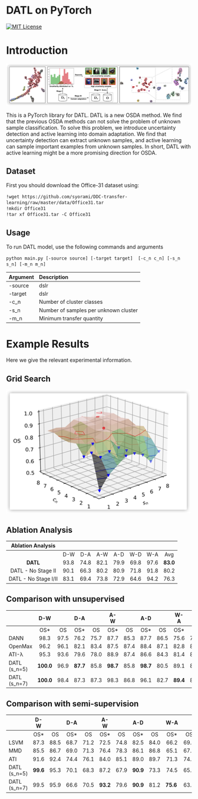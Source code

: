 # DATL on PyTorch

[![MIT License](https://img.shields.io/badge/license-MIT-green.svg)](https://opensource.org/licenses/MIT) 


# Introduction

![](img/AlgorithmFlow.png)


This is a PyTorch library for DATL. DATL is a new OSDA method. We find that the previous OSDA methods can not solve the problem of unknown sample classification. To solve this problem, we introduce uncertainty detection and active learning into domain adaptation. We find that uncertainty detection can extract unknown samples, and active learning can sample important examples from unknown samples. In short, DATL with active learning might be a more promising direction for OSDA.


## Dataset

First you should download the Office-31 dataset using:
```
!wget https://github.com/syorami/DDC-transfer-learning/raw/master/data/Office31.tar
!mkdir Office31
!tar xf Office31.tar -C Office31
```

## Usage

To run DATL model, use the following commands and arguments
```
python main.py [-source source] [-target target]  [-c_n c_n] [-s_n s_n] [-m_n m_n]
```

| Argument | Description
| :--- | :----------
-source| dslr | webcam | amazon
-target | dslr | webcam | amazon
-c_n | Number of cluster classes
-s_n | Number of samples per unknown cluster
-m_n | Minimum transfer quantity

# Example Results
Here we give the relevant experimental information.

## Grid Search 

<img src="img/GridSearch.png" alt=" " width="500" align="bottom" />


## Ablation Analysis

|   Ablation Analysis  |      |      |      |      |      |      |               |
|:--------------------:|------|:----:|:----:|:----:|:----:|:----:|:-------------:|
|                      |  D-W |  D-A |  A-W |  A-D |  W-D |  W-A |      Avg      |
| **DATL**        | 93.8 | 74.8 | 82.1 | 79.9 | 69.8 | 97.6 | **83.0** |
| DATL - No Stage II   | 90.1 | 66.3 | 80.2 | 80.9 | 71.8 | 91.8 |      80.2     |
| DATL - No Stage I/II | 83.1 | 69.4 | 73.8 | 72.9 | 64.6 | 94.2 |      76.3     |

## Comparison with unsupervised
|                  |    D-W    |      |    D-A   |      |    A-W   |      |    A-D   |      |    W-A   |      |  W-D  |      |    AVG   |          |
|------------------|:---------:|:----:|:--------:|:----:|:--------:|:----:|:--------:|:----:|:--------:|:----:|:-----:|:----:|:--------:|:--------:|
|                  |    OS*    |  OS  |    OS*   |  OS  |    OS*   |  OS  |    OS*   |  OS  |    OS*   |  OS  |  OS*  |  OS  |    OS*   |    OS    |
| DANN             |    98.3   | 97.5 |   76.2   | 75.7 |   87.7   | 85.3 |   87.7   | 86.5 |   75.6   | 74.9 | 100.0 | 99.5 |   87.5   |   86.7   |
| OpenMax          |    96.2   | 96.1 |   82.1   | 83.4 |   87.5   | 87.4 |   88.4   | 87.1 |   82.8   | 82.8 |  98.5 | 98.4 |   89.2   |   89.2   |
| ATI-λ    |    95.3   | 93.6 |   79.6   | 78.0 |   88.9   | 87.4 |   86.6   | 84.3 |   81.4   | 80.4 |  98.7 | 96.5 |   88.1   |   87.0   |
|  DATL  (s_n=5) | **100.0** | 96.9 | **87.7** | 85.8 | **98.7** | 85.8 | **98.7** | 80.5 |   89.1   | 85.2 |  100  | 99.7 | **95.2** |   89.5   |
|  DATL  (s_n=7) | **100.0** | 98.4 |   87.3   | 87.3 |   98.3   | 86.8 |   96.1   | 82.7 | **89.4** | 85.5 |  100  | 99.1 |   94.9   | **90.2** |


## Comparison with semi-supervision
|                  |    D-W   |      |  D-A |      |    A-W   |      |    A-D   |      |    W-A   |      |    W-D   |      |    AVG   |      |
|------------------|:---------:|:----:|:--------:|:----:|:--------:|:----:|:--------:|:----:|:--------:|:----:|:-----:|:----:|:--------:|:--------:|
|                  |    OS*   |  OS  |  OS* |  OS  |    OS*   |  OS  |    OS*   |  OS  |    OS*   |  OS  |    OS*   |  OS  |    OS*   |  OS  |
| LSVM             |   87.3   | 88.5 | 68.7 | 71.2 |   72.5   | 74.8 |   82.5   | 84.0 |   66.2   | 69.0 |   93.5   | 94.0 |   78.5   | 80.3 |
| MMD              |   85.5   | 86.7 | 69.0 | 71.3 |   76.4   | 78.3 |   86.1   | 86.8 |   65.1   | 67.8 |   93.9   | 94.4 |   79.3   | 80.9 |
| ATI              |   91.6   | 92.4 | 74.4 | 76.1 |   84.0   | 85.1 |   89.0   | 89.7 |   71.3   | 74.3 |   96.3   | 96.6 |   84.4   | 85.7 |
|  DATL  (s_n=5) | **99.6** | 95.3 | 70.1 | 68.3 |   87.2   | 67.9 | **90.9** | 73.3 |   74.5   | 65.8 | **99.4** | 95.7 | **86.9** | 77.7 |
|  DATL  (s_n=7) |   99.5   | 95.9 | 66.6 | 70.5 | **93.2** | 79.6 | **90.9** | 81.2 | **75.6&nbsp;** | 63.3 | **99.4** | 98.2 | **87.5** | 81.5 |

